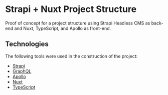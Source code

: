# Strapi + Nuxt Project Structure

Proof of concept for a project structure using Strapi Headless CMS as back-end and Nuxt, TypeScript, and Apollo as front-end.

## Technologies

The following tools were used in the construction of the project:

 - [Strapi](https://strapi.io/)
 - [GraphQL](https://graphql.org/)
 - [Apollo](https://www.apollographql.com/)
 - [Nuxt](https://nuxtjs.org/)
 - [TypeScript](https://www.typescriptlang.org/)